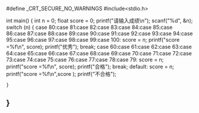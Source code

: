 #define _CRT_SECURE_NO_WARNINGS
#include<stdio.h>
 
int main()
{
	int  n = 0;
	float score = 0;
	printf("请输入成绩\n");
	scanf("%d", &n);
	switch (n)
	{
	case 80:case 81:case 82:case 83:case 84:case 85:case 86:case 87:case 88:case 89:case 90:case 91:case 92:case 93:case 94:case 95:case 96:case 97:case 98:case 99:case 100:
		score = n;
		printf("score =%f\n", score);
		printf("优秀");
		break;
	case 60:case 61:case 62:case 63:case 64:case 65:case 66:case 67:case 68:case 69:case 70:case 71:case 72:case 73:case 74:case 75:case 76:case 77:case 78:case 79:
		score = n;
		printf("score =%f\n", score);
		printf("合格");
		break;
	default:
		score = n;
		printf("score =%f\n",score );
		printf("不合格");

	}
}
-----------------------------------------
